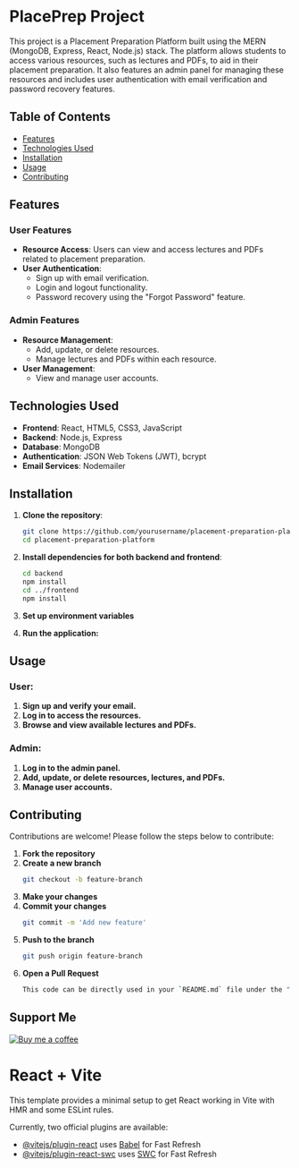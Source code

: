 # PlacePrep Project


This project is a Placement Preparation Platform built using the MERN (MongoDB, Express, React, Node.js) stack. The platform allows students to access various resources, such as lectures and PDFs, to aid in their placement preparation. It also features an admin panel for managing these resources and includes user authentication with email verification and password recovery features.

## Table of Contents

- [Features](#features)
- [Technologies Used](#technologies-used)
- [Installation](#installation)
- [Usage](#usage)
- [Contributing](#contributing)


## Features

### User Features
- **Resource Access**: Users can view and access lectures and PDFs related to placement preparation.
- **User Authentication**: 
  - Sign up with email verification.
  - Login and logout functionality.
  - Password recovery using the "Forgot Password" feature.
  
### Admin Features
- **Resource Management**: 
  - Add, update, or delete resources.
  - Manage lectures and PDFs within each resource.
- **User Management**: 
  - View and manage user accounts.
  
## Technologies Used

- **Frontend**: React, HTML5, CSS3, JavaScript
- **Backend**: Node.js, Express
- **Database**: MongoDB
- **Authentication**: JSON Web Tokens (JWT), bcrypt
- **Email Services**: Nodemailer

## Installation

1. **Clone the repository**:
   
   ```bash
   git clone https://github.com/yourusername/placement-preparation-platform.git
   cd placement-preparation-platform

2. **Install dependencies for both backend and frontend**:
   
   ```bash
   cd backend
   npm install
   cd ../frontend
   npm install

3. **Set up environment variables**

4. **Run the application:**

## Usage

### User:

1. **Sign up and verify your email.**
2. **Log in to access the resources.**
3. **Browse and view available lectures and PDFs.**

### Admin:

1. **Log in to the admin panel.**
2. **Add, update, or delete resources, lectures, and PDFs.**
3. **Manage user accounts.**

## Contributing

Contributions are welcome! Please follow the steps below to contribute:

1. **Fork the repository**
2. **Create a new branch**
   ```bash
   git checkout -b feature-branch
3. **Make your changes**
4. **Commit your changes**
   ```bash
   git commit -m 'Add new feature'
5. **Push to the branch**
   ```bash
   git push origin feature-branch
6. **Open a Pull Request**
   ```bash
   This code can be directly used in your `README.md` file under the "Usage" and "Contributing" sections.

## Support Me
[![Buy me a coffee](https://img.buymeacoffee.com/button-api/?text=Buy%20me%20a%20coffee&emoji=☕&slug=khushisrivastava&button_colour=BD5FFF&font_colour=ffffff&font_family=Cookie&outline_colour=000000&coffee_colour=FFDD00)](https://www.buymeacoffee.com/khushisrivastava)




# React + Vite

This template provides a minimal setup to get React working in Vite with HMR and some ESLint rules.

Currently, two official plugins are available:

- [@vitejs/plugin-react](https://github.com/vitejs/vite-plugin-react/blob/main/packages/plugin-react/README.md) uses [Babel](https://babeljs.io/) for Fast Refresh
- [@vitejs/plugin-react-swc](https://github.com/vitejs/vite-plugin-react-swc) uses [SWC](https://swc.rs/) for Fast Refresh
